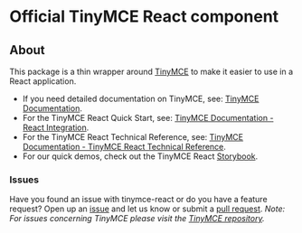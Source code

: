 # Official TinyMCE React component

## About

This package is a thin wrapper around [TinyMCE](https://github.com/tinymce/tinymce) to make it easier to use in a React application.

* If you need detailed documentation on TinyMCE, see: [TinyMCE Documentation](https://www.tiny.cloud/docs/).
* For the TinyMCE React Quick Start, see: [TinyMCE Documentation - React Integration](https://www.tiny.cloud/docs/integrations/react/#tinymcereactintegrationquickstartguide).
* For the TinyMCE React Technical Reference, see: [TinyMCE Documentation - TinyMCE React Technical Reference](https://www.tiny.cloud/docs/integrations/react/#tinymcereacttechnicalreference).
* For our quick demos, check out the TinyMCE React [Storybook](https://tinymce.github.io/tinymce-react/).


### Issues

Have you found an issue with tinymce-react or do you have a feature request? Open up an [issue](https://github.com/tinymce/tinymce-react/issues) and let us know or submit a [pull request](https://github.com/tinymce/tinymce-react/pulls). *Note: For issues concerning TinyMCE please visit the [TinyMCE repository](https://github.com/tinymce/tinymce).*
